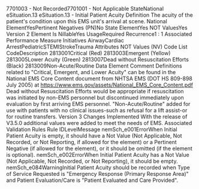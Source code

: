 

7701003 - Not Recorded7701001 - Not Applicable
StateNational
eSituation.13
eSituation.13 - Initial Patient Acuity
Definition
The acuity of the patient's condition upon this EMS unit's arrival at scene.
National ElementYesPertinent Negatives (PN)No
State ElementYes
NOT ValuesYes
Version 2 Element
Is NillableYes
UsageRequired
Recurrence1 : 1
Associated Performance Measure Initiatives
AirwayCardiac ArrestPediatricSTEMIStrokeTrauma
Attributes
NOT Values (NV)
Code List
CodeDescription
2813001Critical (Red)
2813003Emergent (Yellow)
2813005Lower Acuity (Green)
2813007Dead without Resuscitation Efforts (Black)
2813009Non-Acute/Routine
Data Element Comment
Definitions related to "Critical, Emergent, and Lower Acuity" can be found in the National EMS Core Content document from
NHTSA EMS (DOT HS 809-898 July 2005) at 
 https://www.ems.gov/assets/National_EMS_Core_Content.pdf
Dead without Resuscitation Efforts would be appropriate if resuscitation was initiated by non-EMS personnel but discontinued
immediately upon evaluation by first arriving EMS personnel. 
"Non-Acute/Routine" added for use with patients with no clinical issues-such as refusal for a lift assist-or for routine transfers.
Version 3 Changes Implemented
With the release of V3.5.0 additional values were added to meet the needs of EMS.
Associated Validation Rules
Rule IDLevelMessage
nemSch_e001ErrorWhen Initial Patient Acuity is empty, it should have a Not Value (Not Applicable, Not Recorded,
or Not Reporting, if allowed for the element) or a Pertinent Negative (if allowed for the element),
or it should be omitted (if the element is optional).
nemSch_e002ErrorWhen Initial Patient Acuity has a Not Value (Not Applicable, Not Recorded, or Not Reporting), it
should be empty.
nemSch_e084WarningInitial Patient Acuity should be recorded when Type of Service Requested is "Emergency
Response (Primary Response Area)" and Patient Evaluation/Care is "Patient Evaluated and
Care Provided".